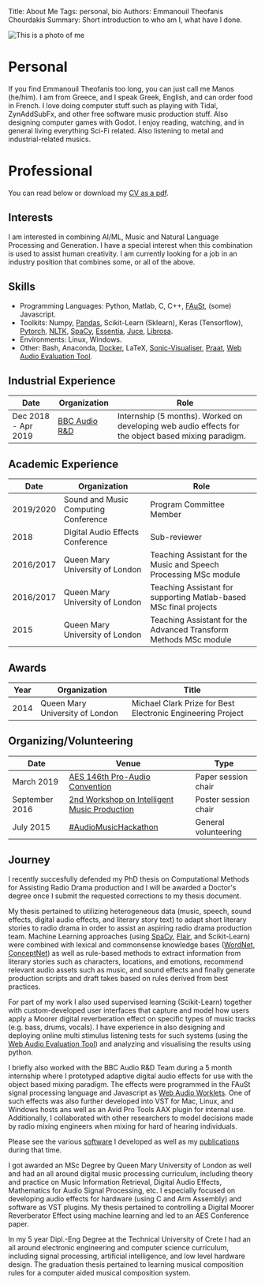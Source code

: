 Title: About Me
Tags: personal, bio
Authors: Emmanouil Theofanis Chourdakis
Summary: Short introduction to who am I, what have I done.

![This is a photo of me]({filename}../../../img/avatar.png)

# Personal
If you find Emmanouil Theofanis too long, you can just call me Manos (he/him). I am from Greece, and I speak Greek, English, and can order food in French. I love doing computer stuff such as playing with Tidal, ZynAddSubFx, and other free software music production stuff. Also designing computer games with Godot. I enjoy reading, watching, and in general living everything Sci-Fi related. Also listening to metal and industrial-related musics.

# Professional

You can read below or download my [CV as a pdf]({filename}../../../pdf/CV.pdf). 

## Interests
I am interested in combining AI/ML, Music and Natural Language Processing and Generation. I have a special interest when this combination is used to assist human creativity. I am currently looking for a job in an industry position that combines some, or all of the above. 

## Skills

* Programming Languages: Python, Matlab, C, C++, [FAuSt](https://faust.grame.fr/), (some) Javascript.
* Toolkits: Numpy, [Pandas](https://pandas.pydata.org/), Scikit-Learn (Sklearn), Keras (Tensorflow), [Pytorch](https://pytorch.org/), [NLTK](https://www.nltk.org/), [SpaCy](https://spacy.io/), [Essentia](https://essentia.upf.edu/), [Juce](https://juce.com/), [Librosa](https://librosa.github.io/). 
* Environments: Linux, Windows.
* Other: Bash, Anaconda, [Docker](https://www.docker.com/), LaTeX, [Sonic-Visualiser](https://sonicvisualiser.org/), [Praat](http://www.fon.hum.uva.nl/praat/), [Web Audio Evaluation Tool](https://github.com/BrechtDeMan/WebAudioEvaluationTool).



## Industrial Experience 
|**Date**|**Organization**|**Role** |
|--------|----------------|----------|
|Dec 2018 - Apr 2019| [BBC Audio R&D](https://www.bbc.co.uk/rd/work_streams/audio-research) | Internship (5 months). Worked on developing web audio effects for the object based mixing paradigm.|

## Academic Experience

|**Date** |**Organization**|**Role**|
|---------|----------------|---------|
|2019/2020| Sound and Music Computing Conference| Program Committee Member                                         |
|2018     | Digital Audio Effects Conference    | Sub-reviewer                                                     |
|2016/2017| Queen Mary University of London     | Teaching Assistant for the Music and Speech Processing MSc module|
|2016/2017| Queen Mary University of London     | Teaching Assistant for supporting Matlab-based MSc final projects|
|2015     | Queen Mary University of London     | Teaching Assistant for the Advanced Transform Methods MSc module |

## Awards
| **Year** | **Organization** | **Title** |
|----------|------------------|-----------|
| 2014     | Queen Mary University of London |Michael Clark Prize for Best Electronic Engineering Project |

## Organizing/Volunteering

|**Date**       |**Venue**                                    | **Type** |
|---------------|---------------------------------------------|------------|
|March 2019     |[AES 146th Pro-Audio Convention](http://www.aes.org/events/146/)               |Paper session chair |
|September 2016 |[2nd Workshop on Intelligent Music Production](https://c4dm.eecs.qmul.ac.uk/events/wimp2/) |Poster session chair|
|July 2015      |[#AudioMusicHackathon](https://audioandmusichackathonlondon.devpost.com/submissions)                         |General volunteering|

## Journey

I recently succesfully defended my PhD thesis on Computational Methods for Assisting Radio Drama production and I will be awarded a Doctor's degree once I submit the requested corrections to my thesis document.

My thesis pertained to utilizing heterogeneous data (music, speech, sound effects, digital audio effects, and literary story text) to adapt short literary stories to radio drama in order to assist an aspiring radio drama production team. Machine Learning approaches (using [SpaCy](https://spacy.io/), [Flair](https://github.com/flairNLP/flair), and Scikit-Learn) were combined with lexical and commonsense knowledge bases ([WordNet](https://wordnet.princeton.edu/), [ConceptNet](http://conceptnet.io/)) as well as rule-based methods to extract information from literary stories such as characters, locations, and emotions, recommend relevant audio assets such as music, and sound effects and finally generate production scripts and draft takes based on rules derived from best practices.

For part of my work I also used supervised learning  (Scikit-Learn) together with custom-developed user interfaces that capture and model how users apply a Moorer digital reverberation effect on specific types of music tracks (e.g. bass, drums, vocals). I have experience in also designing and deploying online multi stimulus listening tests for such systems (using the [Web Audio Evaluation Tool](https://github.com/BrechtDeMan/WebAudioEvaluationTool))  and analyzing and visualising the results using python. 

I briefly also worked with the BBC Audio R&D Team during a 5 month internship where I prototyped adaptive digital audio effects for use with the object based mixing paradigm. The effects were programmed in the FAuSt signal processing language and Javascript as [Web Audio Worklets](https://developer.mozilla.org/en-US/docs/Web/API/AudioWorklet). One of such effects was also further developed into VST for Mac, Linux, and Windows hosts ans well as an Avid Pro Tools AAX plugin for internal use. Additionally, I collaborated with other researchers to model decisions made by radio mixing engineers when mixing for hard of hearing individuals. 

Please see the various [software]({filename}software.md) I developed as well as my [publications]({filename}research.md) during that time.

I got awarded an MSc Degree by Queen Mary University of London as well and had an all around digital music processing curriculum, including theory and practice on Music Information Retrieval, Digital Audio Effects, Mathematics for Audio Signal Processing, etc. I especially focused on developing audio effects for hardware (using C and Arm Assembly) and software as VST plugins. My thesis pertained to controlling a Digital Moorer Reverberator Effect using machine learning and led to an AES Conference paper.

In my 5 year Dipl.-Eng Degree at the Technical University of Crete I had an all around electronic engineering and computer science curriculum, including signal processing, artificial intelligence, and low level hardware design. The graduation thesis pertained to learning musical composition rules for a computer aided musical composition system.
